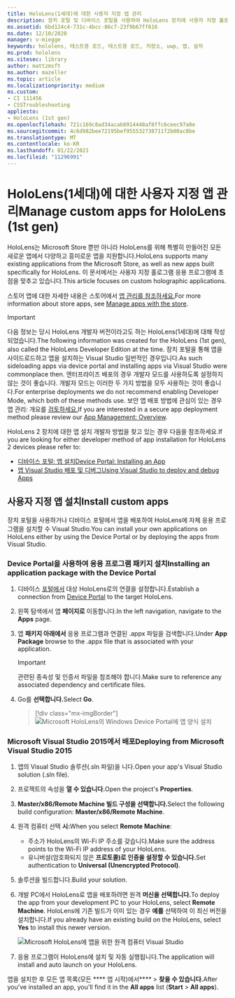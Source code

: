 ```yaml
---
title: HoloLens(1세대)에 대한 사용자 지정 앱 관리
description: 장치 포털 및 디바이스 포털을 사용하여 HoloLens 장치에 사용자 지정 홀로그램 앱을 설치, 제거 및 테스트용 로드하는 Visual Studio.
ms.assetid: 6bd124c4-731c-4bcc-86c7-23f9b67ff616
ms.date: 12/10/2020
manager: v-miegge
keywords: hololens, 테스트용 로드, 테스트용 로드, 저장소, uwp, 앱, 설치
ms.prod: hololens
ms.sitesec: library
author: mattzmsft
ms.author: mazeller
ms.topic: article
ms.localizationpriority: medium
ms.custom:
- CI 111456
- CSSTroubleshooting
appliesto:
- HoloLens (1st gen)
ms.openlocfilehash: 721c169c8ad34acab6914448af8ffc6ceec97a0e
ms.sourcegitcommit: 4c6d982bee72195bef955532738711f2b00ac8be
ms.translationtype: MT
ms.contentlocale: ko-KR
ms.lasthandoff: 01/22/2021
ms.locfileid: "11296991"
---
```

# <span data-ttu-id="5be3e-104">HoloLens(1세대)에 대한 사용자 지정 앱 관리</span><span class="sxs-lookup"><span data-stu-id="5be3e-104">Manage custom apps for HoloLens (1st gen)</span></span>

<span data-ttu-id="5be3e-105">HoloLens는 Microsoft Store 뿐만 아니라 HoloLens를 위해 특별히 만들어진 모든 새로운 앱에서 다양하고 흥미로운 앱을 지원합니다.</span><span class="sxs-lookup"><span data-stu-id="5be3e-105">HoloLens supports many existing applications from the Microsoft Store, as well as new apps built specifically for HoloLens.</span></span> <span data-ttu-id="5be3e-106">이 문서에서는 사용자 지정 홀로그램 응용 프로그램에 초점을 맞추고 있습니다.</span><span class="sxs-lookup"><span data-stu-id="5be3e-106">This article focuses on custom holographic applications.</span></span>  

<span data-ttu-id="5be3e-107">스토어 앱에 대한 자세한 내용은 스토어에서 [앱 관리를 참조하세요.](holographic-store-apps.md)</span><span class="sxs-lookup"><span data-stu-id="5be3e-107">For more information about store apps, see [Manage apps with the store](holographic-store-apps.md).</span></span>

> [!IMPORTANT]
> <span data-ttu-id="5be3e-108">다음 정보는 당시 HoloLens 개발자 버전이라고도 하는 HoloLens(1세대)에 대해 작성되었습니다.</span><span class="sxs-lookup"><span data-stu-id="5be3e-108">The following information was created for the HoloLens (1st gen), also called the HoloLens Developer Edition at the time.</span></span> <span data-ttu-id="5be3e-109">장치 포털을 통해 앱을 사이드로드하고 앱을 설치하는 Visual Studio 일반적인 경우입니다.</span><span class="sxs-lookup"><span data-stu-id="5be3e-109">As such sideloading apps via device portal and installing apps via Visual Studio were commonplace then.</span></span> <span data-ttu-id="5be3e-110">엔터프라이즈 배포의 경우 개발자 모드를 사용하도록 설정하지 않는 것이 좋습니다. 개발자 모드는 이러한 두 가지 방법을 모두 사용하는 것이 좋습니다.</span><span class="sxs-lookup"><span data-stu-id="5be3e-110">For enterprise deployments we do not recommend enabling Developer Mode, which both of these methods use.</span></span> <span data-ttu-id="5be3e-111">보안 앱 배포 방법에 관심이 있는 경우 앱 관리: 개요를 [검토하세요.](app-deploy-overview.md)</span><span class="sxs-lookup"><span data-stu-id="5be3e-111">If you are interested in a secure app deployment method please review our [App Management: Overview](app-deploy-overview.md).</span></span>
>
> <span data-ttu-id="5be3e-112">HoloLens 2 장치에 대한 앱 설치 개발자 방법을 찾고 있는 경우 다음을 참조하세요.</span><span class="sxs-lookup"><span data-stu-id="5be3e-112">If you are looking for either developer method of app installation for HoloLens 2 devices please refer to:</span></span>
> - [<span data-ttu-id="5be3e-113">디바이스 포털: 앱 설치</span><span class="sxs-lookup"><span data-stu-id="5be3e-113">Device Portal: Installing an App</span></span>](https://docs.microsoft.com/windows/mixed-reality/develop/platform-capabilities-and-apis/using-the-windows-device-portal#installing-an-app)
> - [<span data-ttu-id="5be3e-114">앱 Visual Studio 배포 및 디버그</span><span class="sxs-lookup"><span data-stu-id="5be3e-114">Using Visual Studio to deploy and debug Apps</span></span>](https://docs.microsoft.com/windows/mixed-reality/develop/platform-capabilities-and-apis/using-visual-studio)

## <span data-ttu-id="5be3e-115">사용자 지정 앱 설치</span><span class="sxs-lookup"><span data-stu-id="5be3e-115">Install custom apps</span></span>

<span data-ttu-id="5be3e-116">장치 포털을 사용하거나 디바이스 포털에서 앱을 배포하여 HoloLens에 자체 응용 프로그램을 설치할 수 Visual Studio.</span><span class="sxs-lookup"><span data-stu-id="5be3e-116">You can install your own applications on HoloLens either by using the Device Portal or by deploying the apps from Visual Studio.</span></span>

### <span data-ttu-id="5be3e-117">Device Portal을 사용하여 응용 프로그램 패키지 설치</span><span class="sxs-lookup"><span data-stu-id="5be3e-117">Installing an application package with the Device Portal</span></span>

1. <span data-ttu-id="5be3e-118">디바이스 [포털에서](https://docs.microsoft.com/windows/mixed-reality/using-the-windows-device-portal) 대상 HoloLens로의 연결을 설정합니다.</span><span class="sxs-lookup"><span data-stu-id="5be3e-118">Establish a connection from [Device Portal](https://docs.microsoft.com/windows/mixed-reality/using-the-windows-device-portal) to the target HoloLens.</span></span>

1. <span data-ttu-id="5be3e-119">왼쪽 탐색에서 앱 **페이지로** 이동합니다.</span><span class="sxs-lookup"><span data-stu-id="5be3e-119">In the left navigation, navigate to the **Apps** page.</span></span>

1. <span data-ttu-id="5be3e-120">앱 **패키지 아래에서** 응용 프로그램과 연결된 .appx 파일을 검색합니다.</span><span class="sxs-lookup"><span data-stu-id="5be3e-120">Under **App Package** browse to the .appx file that is associated with your application.</span></span>

   > [!IMPORTANT]
   > <span data-ttu-id="5be3e-121">관련된 종속성 및 인증서 파일을 참조해야 합니다.</span><span class="sxs-lookup"><span data-stu-id="5be3e-121">Make sure to reference any associated dependency and certificate files.</span></span>

1. <span data-ttu-id="5be3e-122">Go를 **선택합니다.**</span><span class="sxs-lookup"><span data-stu-id="5be3e-122">Select **Go**.</span></span>

   > [!div class="mx-imgBorder"]
   > ![Microsoft HoloLens의 Windows Device Portal에 앱 양식 설치](images/deviceportal-appmanager.jpg)

### <span data-ttu-id="5be3e-124">Microsoft Visual Studio 2015에서 배포</span><span class="sxs-lookup"><span data-stu-id="5be3e-124">Deploying from Microsoft Visual Studio 2015</span></span>

1. <span data-ttu-id="5be3e-125">앱의 Visual Studio 솔루션(.sln 파일)을 니다.</span><span class="sxs-lookup"><span data-stu-id="5be3e-125">Open your app's Visual Studio solution (.sln file).</span></span>

1. <span data-ttu-id="5be3e-126">프로젝트의 속성을 **열 수 있습니다.**</span><span class="sxs-lookup"><span data-stu-id="5be3e-126">Open the project's **Properties**.</span></span>

1. <span data-ttu-id="5be3e-127">**Master/x86/Remote Machine 빌드 구성을 선택합니다.**</span><span class="sxs-lookup"><span data-stu-id="5be3e-127">Select the following build configuration: **Master/x86/Remote Machine**.</span></span>

1. <span data-ttu-id="5be3e-128">원격 컴퓨터 선택 **시:**</span><span class="sxs-lookup"><span data-stu-id="5be3e-128">When you select **Remote Machine**:</span></span>
   - <span data-ttu-id="5be3e-129">주소가 HoloLens의 Wi-Fi IP 주소를 갖습니다.</span><span class="sxs-lookup"><span data-stu-id="5be3e-129">Make sure the address points to the Wi-Fi IP address of your HoloLens.</span></span>
   - <span data-ttu-id="5be3e-130">유니버설(암호화되지 않은 **프로토콜)로 인증을 설정할 수 있습니다.**</span><span class="sxs-lookup"><span data-stu-id="5be3e-130">Set authentication to **Universal (Unencrypted Protocol)**.</span></span>
   
1. <span data-ttu-id="5be3e-131">솔루션을 빌드합니다.</span><span class="sxs-lookup"><span data-stu-id="5be3e-131">Build your solution.</span></span>

1. <span data-ttu-id="5be3e-132">개발 PC에서 HoloLens로 앱을 배포하려면 원격 **머신을 선택합니다.**</span><span class="sxs-lookup"><span data-stu-id="5be3e-132">To deploy the app from your development PC to your HoloLens, select **Remote Machine**.</span></span> <span data-ttu-id="5be3e-133">HoloLens에 기존 빌드가 이미 있는 경우 **예를** 선택하여 이 최신 버전을 설치합니다.</span><span class="sxs-lookup"><span data-stu-id="5be3e-133">If you already have an existing build on the HoloLens, select **Yes** to install this newer version.</span></span>  

   ![Microsoft HoloLens에 앱을 위한 원격 컴퓨터 Visual Studio](images/vs2015-remotedeployment.jpg)  
   
1. <span data-ttu-id="5be3e-135">응용 프로그램이 HoloLens에 설치 및 자동 실행됩니다.</span><span class="sxs-lookup"><span data-stu-id="5be3e-135">The application will install and auto launch on your HoloLens.</span></span>

<span data-ttu-id="5be3e-136">앱을 설치한 후 모든 앱 목록(모든 \*\*\*\* 앱 시작)에서\*\*\*\*  >  **찾을 수 있습니다.**</span><span class="sxs-lookup"><span data-stu-id="5be3e-136">After you've installed an app, you'll find it in the **All apps** list (**Start** > **All apps**).</span></span>
